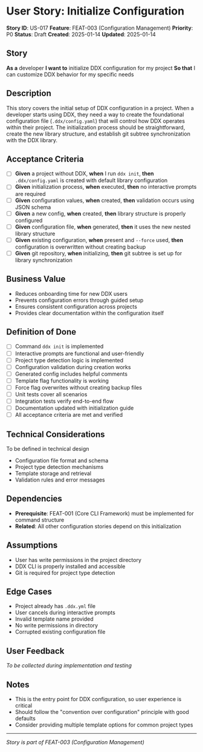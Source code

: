 # User Story: Initialize Configuration

**Story ID**: US-017
**Feature**: FEAT-003 (Configuration Management)
**Priority**: P0
**Status**: Draft
**Created**: 2025-01-14
**Updated**: 2025-01-14

## Story
**As a** developer
**I want to** initialize DDX configuration for my project
**So that** I can customize DDX behavior for my specific needs

## Description
This story covers the initial setup of DDX configuration in a project. When a developer starts using DDX, they need a way to create the foundational configuration file (`.ddx/config.yaml`) that will control how DDX operates within their project. The initialization process should be straightforward, create the new library structure, and establish git subtree synchronization with the DDX library.

## Acceptance Criteria
- [ ] **Given** a project without DDX, **when** I run `ddx init`, **then** `.ddx/config.yaml` is created with default library configuration
- [ ] **Given** initialization process, **when** executed, **then** no interactive prompts are required
- [ ] **Given** configuration values, **when** created, **then** validation occurs using JSON schema
- [ ] **Given** a new config, **when** created, **then** library structure is properly configured
- [ ] **Given** configuration file, **when** generated, **then** it uses the new nested library structure
- [ ] **Given** existing configuration, **when** present and `--force` used, **then** configuration is overwritten without creating backup
- [ ] **Given** git repository, **when** initializing, **then** git subtree is set up for library synchronization

## Business Value
- Reduces onboarding time for new DDX users
- Prevents configuration errors through guided setup
- Ensures consistent configuration across projects
- Provides clear documentation within the configuration itself

## Definition of Done
- [ ] Command `ddx init` is implemented
- [ ] Interactive prompts are functional and user-friendly
- [ ] Project type detection logic is implemented
- [ ] Configuration validation during creation works
- [ ] Generated config includes helpful comments
- [ ] Template flag functionality is working
- [ ] Force flag overwrites without creating backup files
- [ ] Unit tests cover all scenarios
- [ ] Integration tests verify end-to-end flow
- [ ] Documentation updated with initialization guide
- [ ] All acceptance criteria are met and verified

## Technical Considerations
To be defined in technical design
- Configuration file format and schema
- Project type detection mechanisms
- Template storage and retrieval
- Validation rules and error messages

## Dependencies
- **Prerequisite**: FEAT-001 (Core CLI Framework) must be implemented for command structure
- **Related**: All other configuration stories depend on this initialization

## Assumptions
- User has write permissions in the project directory
- DDX CLI is properly installed and accessible
- Git is required for project type detection

## Edge Cases
- Project already has `.ddx.yml` file
- User cancels during interactive prompts
- Invalid template name provided
- No write permissions in directory
- Corrupted existing configuration file

## User Feedback
*To be collected during implementation and testing*

## Notes
- This is the entry point for DDX configuration, so user experience is critical
- Should follow the "convention over configuration" principle with good defaults
- Consider providing multiple template options for common project types

---
*Story is part of FEAT-003 (Configuration Management)*